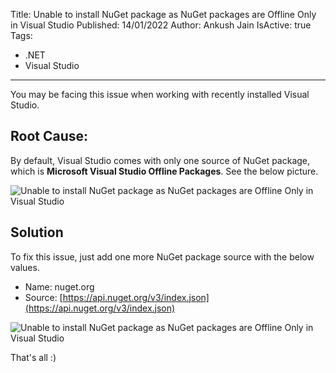 Title: Unable to install NuGet package as NuGet packages are Offline Only in Visual Studio
Published: 14/01/2022
Author: Ankush Jain
IsActive: true
Tags:
  - .NET
  - Visual Studio
---
You may be facing this issue when working with recently installed Visual Studio. 

## Root Cause:
By default, Visual Studio comes with only one source of NuGet package, which is **Microsoft Visual Studio Offline Packages**. See the below picture. 

![Unable to install NuGet package as NuGet packages are Offline Only in Visual Studio](/img/blogs/unable-to-install-nuget-package-as-nuget-packages-are-offline-only-in-visual-studio/1-unable-to-install-nuget-package-as-nuget-packages-are-offline-only-in-visual-studio.png)

## Solution
To fix this issue, just add one more NuGet package source with the below values.
*   Name: nuget.org
*   Source: [https://api.nuget.org/v3/index.json](https://api.nuget.org/v3/index.json)

![Unable to install NuGet package as NuGet packages are Offline Only in Visual Studio](/img/blogs/unable-to-install-nuget-package-as-nuget-packages-are-offline-only-in-visual-studio/2-unable-to-install-nuget-package-as-nuget-packages-are-offline-only-in-visual-studio.png)

That's all :)

                